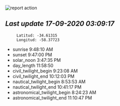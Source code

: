 ![report action](https://github.com/matiasz8/actions-for-reports/workflows/report%20action/badge.svg?branch=develop) 


## *****Last update 17-09-2020 03:09:17*****



		 Latitud: -34.61315
		 Longitud: -58.37723

 - sunrise 	 9:48:10 AM
 - sunset 	 9:47:00 PM
 - solar_noon 	 3:47:35 PM
 - day_length 	 11:58:50
 - civil_twilight_begin 	 9:23:08 AM
 - civil_twilight_end 	 10:12:03 PM
 - nautical_twilight_begin 	 8:53:53 AM
 - nautical_twilight_end 	 10:41:17 PM
 - astronomical_twilight_begin 	 8:24:23 AM
 - astronomical_twilight_end 	 11:10:47 PM
